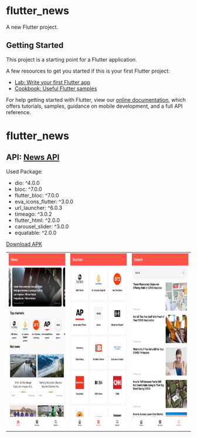 # flutter_news

A new Flutter project.

## Getting Started

This project is a starting point for a Flutter application.

A few resources to get you started if this is your first Flutter project:

- [Lab: Write your first Flutter app](https://flutter.dev/docs/get-started/codelab)
- [Cookbook: Useful Flutter samples](https://flutter.dev/docs/cookbook)

For help getting started with Flutter, view our
[online documentation](https://flutter.dev/docs), which offers tutorials,
samples, guidance on mobile development, and a full API reference.
# flutter_news
## API: [News API](https://newsapi.org/)

Used Package:
- dio: ^4.0.0
- bloc: ^7.0.0
- flutter_bloc: ^7.0.0
- eva_icons_flutter: ^3.0.0
- url_launcher: ^6.0.3
- timeago: ^3.0.2
- flutter_html: ^2.0.0
- carousel_slider: ^3.0.0
- equatable: ^2.0.0

[Download APK](https://github.com/rozakia-ch/flutter-news/raw/main/apk/app-release.apk)

<table>
   <tr>
       <td><img src="apk/Screenshot_1.jpg" width=270 height=480></td>
       <td><img src="apk/Screenshot_2.jpg" width=270 height=480></td>
       <td><img src="apk/Screenshot_3.jpg" width=270 height=480></td>
     </tr>
 </table>
